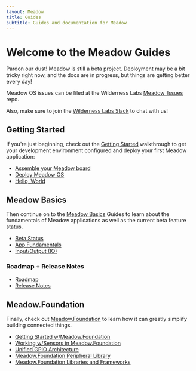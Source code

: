 ```yaml
---
layout: Meadow
title: Guides
subtitle: Guides and documentation for Meadow
---
```


# Welcome to the Meadow Guides

Pardon our dust! Meadow is still a beta project. Deployment may be a bit tricky right now, and the docs are in progress, but things are getting better every day!

Meadow OS issues can be filed at the Wilderness Labs [Meadow_Issues](https://github.com/WildernessLabs/Meadow_Issues) repo.

Also, make sure to join the [Wilderness Labs Slack](http://slackinvite.wildernesslabs.co) to chat with us!

## Getting Started

If you're just beginning, check out the [Getting Started](/Meadow/Getting_Started) walkthrough to get your development environment configured and deploy your first Meadow application:

 * [Assemble your Meadow board](/Meadow/Getting_Started/Assemble_Meadow)
 * [Deploy Meadow OS](/Meadow/Getting_Started/Deploying_Meadow)
 * [Hello, World](/Meadow/Getting_Started/Hello_World)

## Meadow Basics

Then continue on to the [Meadow Basics](/Meadow/Meadow_Basics) Guides to learn about the fundamentals of Meadow applications as well as the current beta feature status.

 * [Beta Status](/Meadow/Meadow_Basics/Status)
 * [App Fundamentals](/Meadow/Meadow_Basics/Apps)
 * [Input/Output (IO)](/Meadow/Meadow_Basics/IO)

### Roadmap + Release Notes

 * [Roadmap](/Meadow/Release_Notes/Roadmap)
 * [Release Notes](/Meadow/Release_Notes)

## Meadow.Foundation

Finally, check out [Meadow.Foundation](/Meadow/Meadow.Foundation) to learn how it can greatly simplify building connected things.

 * [Getting Started w/Meadow.Foundation](/Meadow/Meadow.Foundation/Getting_Started)
 * [Working w/Sensors in Meadow.Foundation](/Meadow/Meadow.Foundation/Working_w_Sensors)
 * [Unified GPIO Architecture](/Meadow/Meadow.Foundation/Unified_GPIO_Arch)
 * [Meadow.Foundation Peripheral Library](/Meadow/Meadow.Foundation/Peripherals)
 * [Meadow.Foundation Libraries and Frameworks](/Meadow/Meadow.Foundation/Libraries_and_Frameworks)
